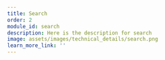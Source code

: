 ```yaml
---
title: Search
order: 2
module_id: search
description: Here is the description for search
image: assets/images/technical_details/search.png
learn_more_link: ''
---
```

